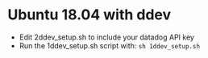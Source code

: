 # Ubuntu 18.04 with ddev

- Edit 2ddev_setup.sh to include your datadog API key
- Run the 1ddev_setup.sh script with: `sh 1ddev_setup.sh`
